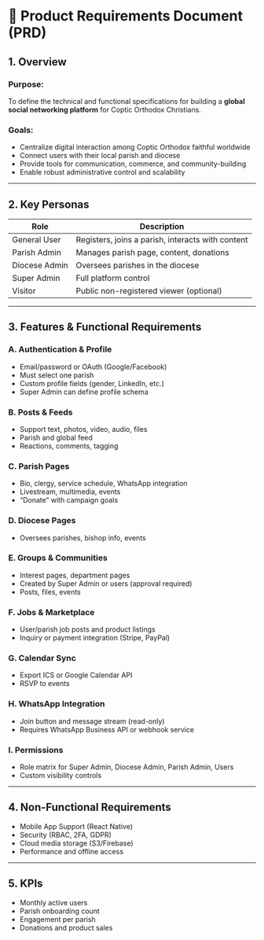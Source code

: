 
# 📘 Product Requirements Document (PRD)

## 1. Overview

### Purpose:
To define the technical and functional specifications for building a **global social networking platform** for Coptic Orthodox Christians.

### Goals:
- Centralize digital interaction among Coptic Orthodox faithful worldwide
- Connect users with their local parish and diocese
- Provide tools for communication, commerce, and community-building
- Enable robust administrative control and scalability

---

## 2. Key Personas

| Role | Description |
|------|-------------|
| General User | Registers, joins a parish, interacts with content |
| Parish Admin | Manages parish page, content, donations |
| Diocese Admin | Oversees parishes in the diocese |
| Super Admin | Full platform control |
| Visitor | Public non-registered viewer (optional) |

---

## 3. Features & Functional Requirements

### A. Authentication & Profile
- Email/password or OAuth (Google/Facebook)
- Must select one parish
- Custom profile fields (gender, LinkedIn, etc.)
- Super Admin can define profile schema

### B. Posts & Feeds
- Support text, photos, video, audio, files
- Parish and global feed
- Reactions, comments, tagging

### C. Parish Pages
- Bio, clergy, service schedule, WhatsApp integration
- Livestream, multimedia, events
- “Donate” with campaign goals

### D. Diocese Pages
- Oversees parishes, bishop info, events

### E. Groups & Communities
- Interest pages, department pages
- Created by Super Admin or users (approval required)
- Posts, files, events

### F. Jobs & Marketplace
- User/parish job posts and product listings
- Inquiry or payment integration (Stripe, PayPal)

### G. Calendar Sync
- Export ICS or Google Calendar API
- RSVP to events

### H. WhatsApp Integration
- Join button and message stream (read-only)
- Requires WhatsApp Business API or webhook service

### I. Permissions
- Role matrix for Super Admin, Diocese Admin, Parish Admin, Users
- Custom visibility controls

---

## 4. Non-Functional Requirements

- Mobile App Support (React Native)
- Security (RBAC, 2FA, GDPR)
- Cloud media storage (S3/Firebase)
- Performance and offline access

---

## 5. KPIs

- Monthly active users
- Parish onboarding count
- Engagement per parish
- Donations and product sales
